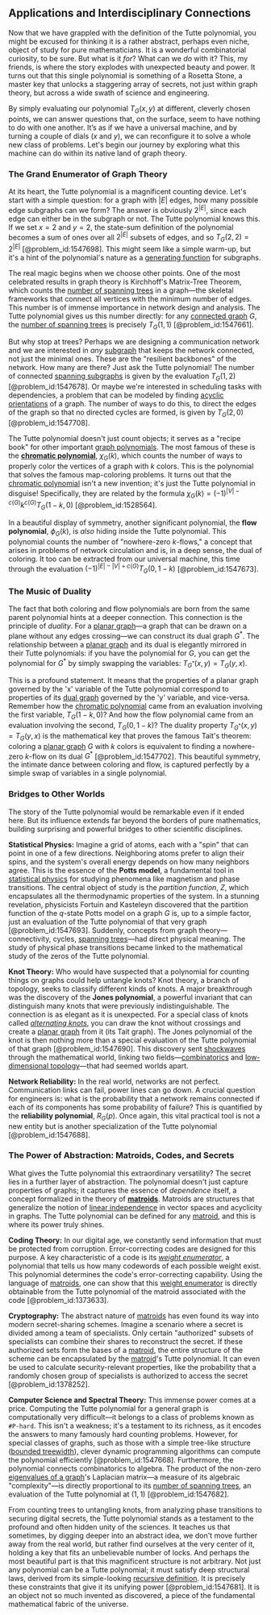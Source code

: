 ## Applications and Interdisciplinary Connections

Now that we have grappled with the definition of the Tutte polynomial, you might be excused for thinking it is a rather abstract, perhaps even niche, object of study for pure mathematicians. It is a wonderful combinatorial curiosity, to be sure. But what is it *for*? What can we *do* with it? This, my friends, is where the story explodes with unexpected beauty and power. It turns out that this single polynomial is something of a Rosetta Stone, a master key that unlocks a staggering array of secrets, not just within graph theory, but across a wide swath of science and engineering.

By simply evaluating our polynomial $T_G(x,y)$ at different, cleverly chosen points, we can answer questions that, on the surface, seem to have nothing to do with one another. It’s as if we have a universal machine, and by turning a couple of dials ($x$ and $y$), we can reconfigure it to solve a whole new class of problems. Let's begin our journey by exploring what this machine can do within its native land of graph theory.

### The Grand Enumerator of Graph Theory

At its heart, the Tutte polynomial is a magnificent counting device. Let's start with a simple question: for a graph with $|E|$ edges, how many possible edge subgraphs can we form? The answer is obviously $2^{|E|}$, since each edge can either be in the subgraph or not. The Tutte polynomial knows this. If we set $x=2$ and $y=2$, the state-sum definition of the polynomial becomes a sum of ones over all $2^{|E|}$ subsets of edges, and so $T_G(2,2) = 2^{|E|}$ [@problem_id:1547698]. This might seem like a simple warm-up, but it's a hint of the polynomial's nature as a [generating function](@article_id:152210) for subgraphs.

The real magic begins when we choose other points. One of the most celebrated results in graph theory is Kirchhoff's Matrix-Tree Theorem, which counts the [number of spanning trees](@article_id:265224) in a graph—the skeletal frameworks that connect all vertices with the minimum number of edges. This number is of immense importance in network design and analysis. The Tutte polynomial gives us this number directly: for any [connected graph](@article_id:261237) $G$, the [number of spanning trees](@article_id:265224) is precisely $T_G(1,1)$ [@problem_id:1547661].

But why stop at trees? Perhaps we are designing a communication network and we are interested in *any* [subgraph](@article_id:272848) that keeps the network connected, not just the minimal ones. These are the "resilient backbones" of the network. How many are there? Just ask the Tutte polynomial! The number of connected [spanning subgraphs](@article_id:261624) is given by the evaluation $T_G(1,2)$ [@problem_id:1547678]. Or maybe we're interested in scheduling tasks with dependencies, a problem that can be modeled by finding [acyclic orientations](@article_id:266596) of a graph. The number of ways to do this, to direct the edges of the graph so that no directed cycles are formed, is given by $T_G(2,0)$ [@problem_id:1547708].

The Tutte polynomial doesn't just count objects; it serves as a "recipe book" for other important [graph polynomials](@article_id:266939). The most famous of these is the **[chromatic polynomial](@article_id:266775)**, $\chi_G(k)$, which counts the number of ways to properly color the vertices of a graph with $k$ colors. This is the polynomial that solves the famous map-coloring problems. It turns out that the [chromatic polynomial](@article_id:266775) isn't a new invention; it's just the Tutte polynomial in disguise! Specifically, they are related by the formula $\chi_G(k) = (-1)^{|V|-c(G)} k^{c(G)} T_G(1-k, 0)$ [@problem_id:1528564].

In a beautiful display of symmetry, another significant polynomial, the **flow polynomial**, $\phi_G(k)$, is *also* hiding inside the Tutte polynomial. This polynomial counts the number of "nowhere-zero $k$-flows," a concept that arises in problems of network circulation and is, in a deep sense, the dual of coloring. It too can be extracted from our universal machine, this time through the evaluation $(-1)^{|E|-|V|+c(G)} T_G(0, 1-k)$ [@problem_id:1547673].

### The Music of Duality

The fact that both coloring and flow polynomials are born from the same parent polynomial hints at a deeper connection. This connection is the principle of *duality*. For a [planar graph](@article_id:269143)—a graph that can be drawn on a plane without any edges crossing—we can construct its dual graph $G^*$. The relationship between a [planar graph](@article_id:269143) and its dual is elegantly mirrored in their Tutte polynomials: if you have the polynomial for $G$, you can get the polynomial for $G^*$ by simply swapping the variables: $T_{G^*}(x,y) = T_G(y,x)$.

This is a profound statement. It means that the properties of a planar graph governed by the 'x' variable of the Tutte polynomial correspond to properties of its [dual graph](@article_id:266781) governed by the 'y' variable, and vice-versa. Remember how the [chromatic polynomial](@article_id:266775) came from an evaluation involving the first variable, $T_G(1-k,0)$? And how the flow polynomial came from an evaluation involving the second, $T_G(0, 1-k)$? The duality property $T_{G^*}(x,y) = T_G(y,x)$ is the mathematical key that proves the famous Tait's theorem: coloring a [planar graph](@article_id:269143) $G$ with $k$ colors is equivalent to finding a nowhere-zero $k$-flow on its dual $G^*$ [@problem_id:1547702]. This beautiful symmetry, the intimate dance between coloring and flow, is captured perfectly by a simple swap of variables in a single polynomial.

### Bridges to Other Worlds

The story of the Tutte polynomial would be remarkable even if it ended here. But its influence extends far beyond the borders of pure mathematics, building surprising and powerful bridges to other scientific disciplines.

**Statistical Physics:** Imagine a grid of atoms, each with a "spin" that can point in one of a few directions. Neighboring atoms prefer to align their spins, and the system's overall energy depends on how many neighbors agree. This is the essence of the **Potts model**, a fundamental tool in [statistical physics](@article_id:142451) for studying phenomena like magnetism and phase transitions. The central object of study is the *partition function*, $Z$, which encapsulates all the thermodynamic properties of the system. In a stunning revelation, physicists Fortuin and Kasteleyn discovered that the partition function of the $q$-state Potts model on a graph $G$ is, up to a simple factor, just an evaluation of the Tutte polynomial of that very graph [@problem_id:1547693]. Suddenly, concepts from graph theory—connectivity, cycles, [spanning trees](@article_id:260785)—had direct physical meaning. The study of physical phase transitions became linked to the mathematical study of the zeros of the Tutte polynomial.

**Knot Theory:** Who would have suspected that a polynomial for counting things on graphs could help untangle knots? Knot theory, a branch of topology, seeks to classify different kinds of knots. A major breakthrough was the discovery of the **Jones polynomial**, a powerful invariant that can distinguish many knots that were previously indistinguishable. The connection is as elegant as it is unexpected. For a special class of knots called *[alternating knots](@article_id:273035)*, you can draw the knot without crossings and create a [planar graph](@article_id:269143) from it (its Tait graph). The Jones polynomial of the knot is then nothing more than a special evaluation of the Tutte polynomial of that graph [@problem_id:1547690]. This discovery sent [shockwaves](@article_id:191470) through the mathematical world, linking two fields—[combinatorics](@article_id:143849) and [low-dimensional topology](@article_id:145004)—that had seemed worlds apart.

**Network Reliability:** In the real world, networks are not perfect. Communication links can fail, power lines can go down. A crucial question for engineers is: what is the probability that a network remains connected if each of its components has some probability of failure? This is quantified by the **reliability polynomial**, $R_G(p)$. Once again, this vital practical tool is not a new entity but is another specialization of the Tutte polynomial [@problem_id:1547688].

### The Power of Abstraction: Matroids, Codes, and Secrets

What gives the Tutte polynomial this extraordinary versatility? The secret lies in a further layer of abstraction. The polynomial doesn't just capture properties of graphs; it captures the essence of *dependence* itself, a concept formalized in the theory of **[matroids](@article_id:272628)**. Matroids are structures that generalize the notion of [linear independence](@article_id:153265) in vector spaces and acyclicity in graphs. The Tutte polynomial can be defined for any [matroid](@article_id:269954), and this is where its power truly shines.

**Coding Theory:** In our digital age, we constantly send information that must be protected from corruption. Error-correcting codes are designed for this purpose. A key characteristic of a code is its *[weight enumerator](@article_id:142122)*, a polynomial that tells us how many codewords of each possible weight exist. This polynomial determines the code's error-correcting capability. Using the language of [matroids](@article_id:272628), one can show that this [weight enumerator](@article_id:142122) is directly obtainable from the Tutte polynomial of the matroid associated with the code [@problem_id:1373633].

**Cryptography:** The abstract nature of [matroids](@article_id:272628) has even found its way into modern secret-sharing schemes. Imagine a scenario where a secret is divided among a team of specialists. Only certain "authorized" subsets of specialists can combine their shares to reconstruct the secret. If these authorized sets form the bases of a [matroid](@article_id:269954), the entire structure of the scheme can be encapsulated by the [matroid](@article_id:269954)'s Tutte polynomial. It can even be used to calculate security-relevant properties, like the probability that a randomly chosen group of specialists is authorized to access the secret [@problem_id:1378252].

**Computer Science and Spectral Theory:** This immense power comes at a price. Computing the Tutte polynomial for a general graph is computationally very difficult—it belongs to a class of problems known as `#P-hard`. This isn't a weakness; it's a testament to its richness, as it encodes the answers to many famously hard counting problems. However, for special classes of graphs, such as those with a simple tree-like structure ([bounded treewidth](@article_id:264672)), clever dynamic programming algorithms can compute the polynomial efficiently [@problem_id:1547668]. Furthermore, the polynomial connects combinatorics to algebra. The product of the non-zero [eigenvalues of a graph](@article_id:275128)'s Laplacian matrix—a measure of its algebraic "complexity"—is directly proportional to its [number of spanning trees](@article_id:265224), an evaluation of the Tutte polynomial at $(1,1)$ [@problem_id:1547682].

From counting trees to untangling knots, from analyzing phase transitions to securing digital secrets, the Tutte polynomial stands as a testament to the profound and often hidden unity of the sciences. It teaches us that sometimes, by digging deeper into an abstract idea, we don't move further away from the real world, but rather find ourselves at the very center of it, holding a key that fits an unbelievable number of locks. And perhaps the most beautiful part is that this magnificent structure is not arbitrary. Not just any polynomial can be a Tutte polynomial; it must satisfy deep structural laws, derived from its simple-looking [recursive definition](@article_id:265020). It is precisely these constraints that give it its unifying power [@problem_id:1547681]. It is an object not so much invented as discovered, a piece of the fundamental mathematical fabric of the universe.